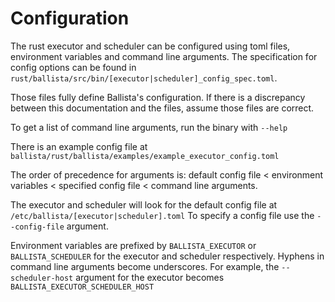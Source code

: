 <!---
  Licensed to the Apache Software Foundation (ASF) under one
  or more contributor license agreements.  See the NOTICE file
  distributed with this work for additional information
  regarding copyright ownership.  The ASF licenses this file
  to you under the Apache License, Version 2.0 (the
  "License"); you may not use this file except in compliance
  with the License.  You may obtain a copy of the License at

    http://www.apache.org/licenses/LICENSE-2.0

  Unless required by applicable law or agreed to in writing,
  software distributed under the License is distributed on an
  "AS IS" BASIS, WITHOUT WARRANTIES OR CONDITIONS OF ANY
  KIND, either express or implied.  See the License for the
  specific language governing permissions and limitations
  under the License.
-->
# Configuration 
The rust executor and scheduler can be configured using toml files, environment variables and command line arguments. The specification for config options can be found in `rust/ballista/src/bin/[executor|scheduler]_config_spec.toml`. 

Those files fully define Ballista's configuration. If there is a discrepancy between this documentation and the files, assume those files are correct.

To get a list of command line arguments, run the binary with `--help`

There is an example config file at `ballista/rust/ballista/examples/example_executor_config.toml`

The order of precedence for arguments is: default config file < environment variables < specified config file < command line arguments. 

The executor and scheduler will look for the default config file at `/etc/ballista/[executor|scheduler].toml` To specify a config file use the `--config-file` argument. 

Environment variables are prefixed by `BALLISTA_EXECUTOR` or `BALLISTA_SCHEDULER` for the executor and scheduler respectively. Hyphens in command line arguments become underscores. For example, the `--scheduler-host` argument for the executor becomes `BALLISTA_EXECUTOR_SCHEDULER_HOST`